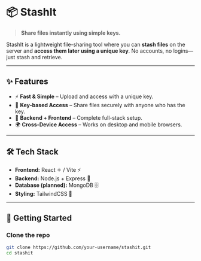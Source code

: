 # 📦 StashIt

> **Share files instantly using simple keys.**

StashIt is a lightweight file-sharing tool where you can **stash files** on the server and **access them later using a unique key**. No accounts, no logins—just stash and retrieve.

---

## ✨ Features

- ⚡ **Fast & Simple** – Upload and access with a unique key.
- 🔑 **Key-based Access** – Share files securely with anyone who has the key.
- 📂 **Backend + Frontend** – Complete full-stack setup.
- 🌍 **Cross-Device Access** – Works on desktop and mobile browsers.

---

## 🛠️ Tech Stack

- **Frontend:** React ⚛️ / Vite ⚡
- **Backend:** Node.js + Express 🚀
- **Database (planned):** MongoDB 🗄️
- **Styling:** TailwindCSS 🎨

---

## 🚀 Getting Started

### Clone the repo

```bash
git clone https://github.com/your-username/stashit.git
cd stashit
```
